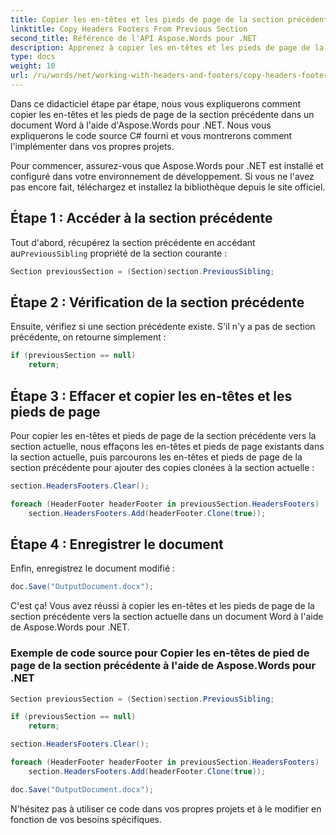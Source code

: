 ```yaml
---
title: Copier les en-têtes et les pieds de page de la section précédente
linktitle: Copy Headers Footers From Previous Section
second_title: Référence de l'API Aspose.Words pour .NET
description: Apprenez à copier les en-têtes et les pieds de page de la section précédente dans les documents Word à l'aide d'Aspose.Words pour .NET.
type: docs
weight: 10
url: /ru/words/net/working-with-headers-and-footers/copy-headers-footers-from-previous-section/
---
```


Dans ce didacticiel étape par étape, nous vous expliquerons comment copier les en-têtes et les pieds de page de la section précédente dans un document Word à l'aide d'Aspose.Words pour .NET. Nous vous expliquerons le code source C# fourni et vous montrerons comment l'implémenter dans vos propres projets.

Pour commencer, assurez-vous que Aspose.Words pour .NET est installé et configuré dans votre environnement de développement. Si vous ne l'avez pas encore fait, téléchargez et installez la bibliothèque depuis le site officiel.

## Étape 1 : Accéder à la section précédente

Tout d'abord, récupérez la section précédente en accédant au`PreviousSibling` propriété de la section courante :

```csharp
Section previousSection = (Section)section.PreviousSibling;
```

## Étape 2 : Vérification de la section précédente

Ensuite, vérifiez si une section précédente existe. S'il n'y a pas de section précédente, on retourne simplement :

```csharp
if (previousSection == null)
    return;
```

## Étape 3 : Effacer et copier les en-têtes et les pieds de page

Pour copier les en-têtes et pieds de page de la section précédente vers la section actuelle, nous effaçons les en-têtes et pieds de page existants dans la section actuelle, puis parcourons les en-têtes et pieds de page de la section précédente pour ajouter des copies clonées à la section actuelle :

```csharp
section.HeadersFooters.Clear();

foreach (HeaderFooter headerFooter in previousSection.HeadersFooters)
    section.HeadersFooters.Add(headerFooter.Clone(true));
```

## Étape 4 : Enregistrer le document

Enfin, enregistrez le document modifié :

```csharp
doc.Save("OutputDocument.docx");
```

C'est ça! Vous avez réussi à copier les en-têtes et les pieds de page de la section précédente vers la section actuelle dans un document Word à l'aide de Aspose.Words pour .NET.

### Exemple de code source pour Copier les en-têtes de pied de page de la section précédente à l'aide de Aspose.Words pour .NET

```csharp
Section previousSection = (Section)section.PreviousSibling;

if (previousSection == null)
    return;

section.HeadersFooters.Clear();

foreach (HeaderFooter headerFooter in previousSection.HeadersFooters)
    section.HeadersFooters.Add(headerFooter.Clone(true));

doc.Save("OutputDocument.docx");
```

N'hésitez pas à utiliser ce code dans vos propres projets et à le modifier en fonction de vos besoins spécifiques.